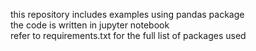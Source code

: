 this repository includes examples using pandas package<br />
the code is written in jupyter notebook<br />
refer to requirements.txt for the full list of packages used<br />
